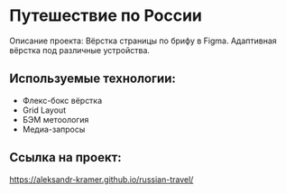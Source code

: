 # Путешествие по России

Описание проекта:
Вёрстка страницы по брифу в Figma. Адаптивная вёрстка под различные устройства.

## Используемые технологии:

- Флекс-бокс вёрстка
- Grid Layout
- БЭМ метоология
- Медиа-запросы

## Ссылка на проект:
https://aleksandr-kramer.github.io/russian-travel/
